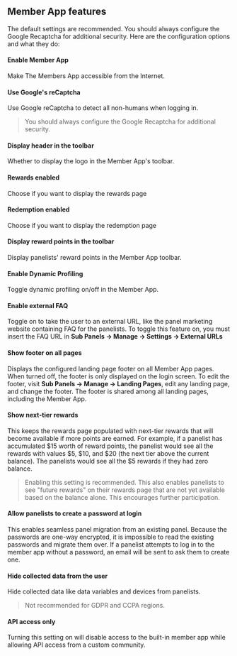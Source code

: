 ## Member App features

The default settings are recommended. You should always configure the Google Recaptcha for additional security. Here are the configuration options and what they do:

#### Enable Member App
Make The Members App accessible from the Internet.

#### Use Google's reCaptcha
Use Google reCaptcha to detect all non-humans when logging in.

> You should always configure the Google Recaptcha for additional security.
> 
#### Display header in the toolbar
Whether to display the logo in the Member App's toolbar.

#### Rewards enabled
Choose if you want to display the rewards page

#### Redemption enabled
Choose if you want to display the redemption page

#### Display reward points in the toolbar
Display panelists' reward points in the Member App toolbar.

#### Enable Dynamic Profiling
Toggle dynamic profiling on/off in the Member App.

#### Enable external FAQ
Toggle on to take the user to an external URL, like the panel marketing website containing FAQ for the panelists. To toggle this feature on, you must insert the FAQ URL in **Sub Panels -> Manage -> Settings -> External URLs**

#### Show footer on all pages
Displays the configured landing page footer on all Member App pages. When turned off, the footer is only displayed on the login screen. To edit the footer, visit **Sub Panels -> Manage -> Landing Pages**, edit any landing page, and change the footer. The footer is shared among all landing pages, including the Member App.

#### Show next-tier rewards
This keeps the rewards page populated with next-tier rewards that will become available if more points are earned. For example, if a panelist has accumulated $15 worth of reward points, the panelist would see all the rewards with values $5, $10, and $20 (the next tier above the current balance). The panelists would see all the $5 rewards if they had zero balance.

> Enabling this setting is recommended. This also enables panelists to see "future rewards" on their rewards page that are not yet available based on the balance alone. This encourages further participation.
  
#### Allow panelists to create a password at login

This enables seamless panel migration from an existing panel. Because the passwords are one-way encrypted, it is impossible to read the existing passwords and migrate them over. If a panelist attempts to log in to the member app without a password, an email will be sent to ask them to create one.

#### Hide collected data from the user

Hide collected data like data variables and devices from panelists. 

> Not recommended for GDPR and CCPA regions.

#### API access only

Turning this setting on will disable access to the built-in member app while allowing API access from a custom community.

